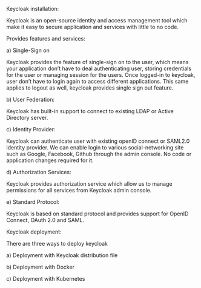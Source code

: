 Keycloak installation:

Keycloak is an open-source identity and access management tool which make it easy to secure application and services with little to no code.

Provides features and services:

a) Single-Sign on

Keycloak provides the feature of single-sign on to the user, which means your application don’t have to deal authenticating user, storing credentials for the user or managing session for the users. Once logged-in to keycloak, user don’t have to login again to access different applications. This same applies to logout as well, keycloak provides single sign out feature.

b) User Federation:

Keycloak has built-in support to connect to existing LDAP or Active Directory server.

c) Identity Provider:

Keycloak can authenticate user with existing openID connect or SAML2.0 identity provider. We can enable login to various social-networking site such as Google, Facebook, Github through the admin console. No code or application changes required for it.

d) Authorization Services:

Keycloak provides authorization service which allow us to manage permissions for all services from Keycloak admin console.

e) Standard Protocol:

Keycloak is based on standard protocol and provides support for OpenID Connect, OAuth 2.0 and SAML.


Keycloak deployment:

There are three ways to deploy keycloak

a) Deployment with Keycloak distribution file

b) Deployment with Docker

c) Deployment with Kubernetes



